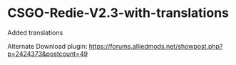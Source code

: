 # CSGO-Redie-V2.3-with-translations

Added translations

Alternate Download plugin: https://forums.alliedmods.net/showpost.php?p=2424373&postcount=49

